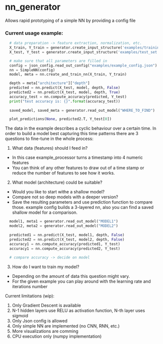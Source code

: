 # nn_generator
Allows rapid prototyping of a simple NN by providing a config file
### Current usage example:
```python
  # data preparation -> feature extraction, normalization, etc.
  X_train, Y_train = generator.create_input_structure('examples/training_set.csv')
  X_test, Y_test = generator.create_input_structure('examples/test_set.csv')

  # make sure that all parameters are filled in
  config = json_config.read_out_config("examples/example_config.json")
  nn = SimpleNN(config)
  model, meta = nn.create_and_train_nn(X_train, Y_train)

  depth = meta["architecture"]["depth"]
  predicted = nn.predict(X_test, model, depth, False)
  predicted2 = nn.predict(X_test, model, depth, True)
  accuracy_test = nn.compute_accuracy(predicted, Y_test)
  print("test accuracy is: {}".format(accuracy_test))
  
  saved_model, saved_meta = generator.read_out_model("WHERE_TO_FIND")

  plot_predictions(None, predicted2.T, Y_test[0])

```
The data in the example describes a cyclic behaviour over a certain time.
In order to build a model best capturing this time patterns there are 3 questions 
to fine-tune in the whole process:
1. What data (features) should I feed in?
  - In this case example_processor turns a timestamp into 4 numeric features
  - You can think of any other features to draw out of a time stamp
  or reduce the number of features to see how it works.
2. What model (architecture) could be suitable?
  - Would you like to start withe a shallow model?
  - Compare not so deep models with a deeper version?
  - Save the resulting parameters and use prediction function to compare those.
  example config builds a 3-layered nn, also you can find a saved shallow model for a comparison.
```python
  model1, meta1 = generator.read_out_model("MODEL1")
  model2, meta2 = generator.read_out_model("MODEL2")
  
  predicted1 = nn.predict(X_test, model1, depth, False)
  predicted2 = nn.predict(X_test, model2, depth, False)
  accuracy1 = nn.compute_accuracy(predicted1, Y_test)
  accuracy1 = nn.compute_accuracy(predicted2, Y_test)
  
  # compare accuracy -> decide on model
```
3. How do I want to train my model?
  - Depending on the amount of data this question might vary.
  - For the given example you can play around with the learning rate and iterations number

Current limitations (wip):
1. Only Gradient Descent is available
2. N-1 hidden layers use RELU as activation function, N-th layer uses sigmoid
3. Only Json config is allowed
4. Only simple NN are implemented (no CNN, RNN, etc.)
5. More visualizations are comming
6. CPU execution only (numpy implementation)

